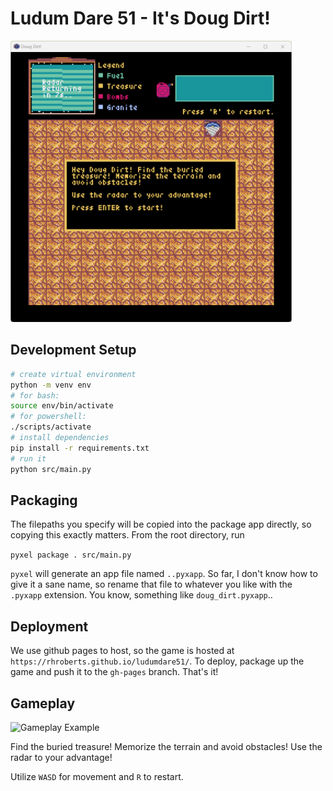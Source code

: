 # Ludum Dare 51 - It's Doug Dirt!

<img src="./assets/opening_screenshot.png" alt="Opening Screen Image" width="450" height="450">

## Development Setup

```bash
# create virtual environment
python -m venv env
# for bash:
source env/bin/activate
# for powershell:
./scripts/activate
# install dependencies
pip install -r requirements.txt
# run it
python src/main.py
```

## Packaging

The filepaths you specify will be copied into the package app directly, so copying this exactly matters. From the root directory, run

```pyxel package . src/main.py```

`pyxel` will generate an app file named `..pyxapp`. So far, I don't know how to give it a sane name, so rename that file to whatever you like with the `.pyxapp` extension. You know, something like `doug_dirt.pyxapp`..

## Deployment

We use github pages to host, so the game is hosted at `https://rhroberts.github.io/ludumdare51/`. To deploy, package up the game and push it to the `gh-pages` branch. That's it!

## Gameplay

<img src="./assets/gameplay.gif" alt="Gameplay Example" width="450" height="450">

Find the buried treasure! Memorize the terrain and avoid obstacles! Use the radar to your advantage!

Utilize `WASD` for movement and `R` to restart.